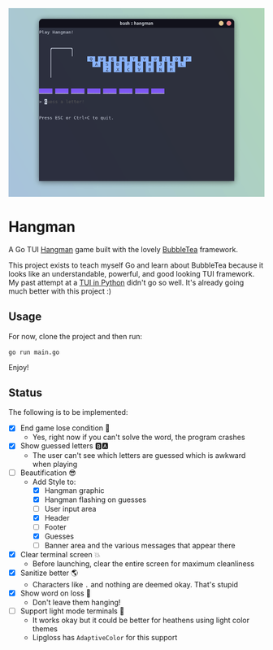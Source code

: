 ![demo](./assets/demo.gif)


# Hangman
A Go TUI [Hangman](https://www.wikihow.com/Play-Hangman) game built with the lovely [BubbleTea](https://github.com/charmbracelet/bubbletea) framework.

This project exists to teach myself Go and learn about BubbleTea because it looks like an understandable, powerful, and good looking TUI framework. My past attempt at a [TUI in Python](https://github.com/braheezy/pyrdle) didn't go so well. It's already going much better with this project :)

## Usage
For now, clone the project and then run:
```console
go run main.go
```

Enjoy!

## Status
The following is to be implemented:
- [x] End game lose condition :face_with_head_bandage:
    - Yes, right now if you can't solve the word, the program crashes
- [x] Show guessed letters :b::a:
    - The user can't see which letters are guessed which is awkward when playing
- [ ] Beautification :sunglasses:
    - Add Style to:
        - [x] Hangman graphic
        - [x] Hangman flashing on guesses
        - [ ] User input area
        - [x] Header
        - [ ] Footer
        - [x] Guesses
        - [ ] Banner area and the various messages that appear there
- [x] Clear terminal screen :boom:
    - Before launching, clear the entire screen for maximum cleanliness
- [x] Sanitize better :earth_americas:
    - Characters like `.` and nothing are deemed okay. That's stupid
- [x] Show word on loss :face_with_head_bandage:
    - Don't leave them hanging!
- [ ] Support light mode terminals :angel:
    - It works okay but it could be better for heathens using light color themes
    - Lipgloss has `AdaptiveColor` for this support
